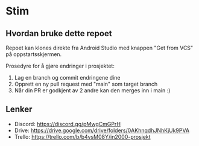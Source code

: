 # Stim

## Hvordan bruke dette repoet
Repoet kan klones direkte fra Android Studio med knappen "Get from VCS" på oppstartsskjermen.

Prosedyre for å gjøre endringer i prosjektet:
1. Lag en branch og commit endringene dine
2. Opprett en ny pull request med "main" som target branch
3. Når din PR er godkjent av 2 andre kan den merges inn i main :)

## Lenker
- Discord: https://discord.gg/pMwgCmGPrH
- Drive: https://drive.google.com/drive/folders/0AKhnqdhJNhKjUk9PVA
- Trello: https://trello.com/b/b4vsM08Y/in2000-prosjekt
